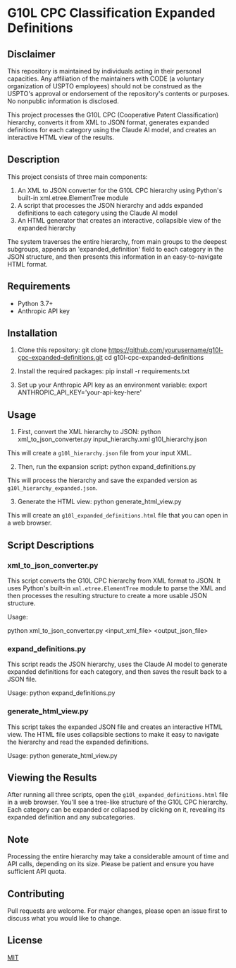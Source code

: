 # G10L CPC Classification Expanded Definitions

## Disclaimer

This repository is maintained by individuals acting in their personal capacities. Any affiliation of the maintainers with CODE (a voluntary organization of USPTO employees) should not be construed as the USPTO's approval or endorsement of the repository's contents or purposes. No nonpublic information is disclosed.

This project processes the G10L CPC (Cooperative Patent Classification) hierarchy, converts it from XML to JSON format, generates expanded definitions for each category using the Claude AI model, and creates an interactive HTML view of the results.

## Description

This project consists of three main components:
1. An XML to JSON converter for the G10L CPC hierarchy using Python's built-in xml.etree.ElementTree module
2. A script that processes the JSON hierarchy and adds expanded definitions to each category using the Claude AI model
3. An HTML generator that creates an interactive, collapsible view of the expanded hierarchy

The system traverses the entire hierarchy, from main groups to the deepest subgroups, appends an 'expanded_definition' field to each category in the JSON structure, and then presents this information in an easy-to-navigate HTML format.

## Requirements

- Python 3.7+
- Anthropic API key

## Installation

1. Clone this repository:
git clone https://github.com/yourusername/g10l-cpc-expanded-definitions.git
cd g10l-cpc-expanded-definitions

2. Install the required packages:
pip install -r requirements.txt

3. Set up your Anthropic API key as an environment variable:
export ANTHROPIC_API_KEY='your-api-key-here'


## Usage

1. First, convert the XML hierarchy to JSON:
python xml_to_json_converter.py 
input_hierarchy.xml 
g10l_hierarchy.json

This will create a `g10l_hierarchy.json` file from your input XML.

2. Then, run the expansion script:
python expand_definitions.py

This will process the hierarchy and save the expanded version as `g10l_hierarchy_expanded.json`.

3. Generate the HTML view:
python generate_html_view.py

This will create an `g10l_expanded_definitions.html` file that you can open in a web browser.

## Script Descriptions

### xml_to_json_converter.py

This script converts the G10L CPC hierarchy from XML format to JSON. It uses Python's built-in `xml.etree.ElementTree` module to parse the XML and then processes the resulting structure to create a more usable JSON structure.

Usage:

python xml_to_json_converter.py 
<input_xml_file> 
<output_json_file>

### expand_definitions.py

This script reads the JSON hierarchy, uses the Claude AI model to generate expanded definitions for each category, and then saves the result back to a JSON file.

Usage:
python expand_definitions.py

### generate_html_view.py

This script takes the expanded JSON file and creates an interactive HTML view. The HTML file uses collapsible sections to make it easy to navigate the hierarchy and read the expanded definitions.

Usage:
python generate_html_view.py

## Viewing the Results

After running all three scripts, open the `g10l_expanded_definitions.html` file in a web browser. You'll see a tree-like structure of the G10L CPC hierarchy. Each category can be expanded or collapsed by clicking on it, revealing its expanded definition and any subcategories.

## Note

Processing the entire hierarchy may take a considerable amount of time and API calls, depending on its size. Please be patient and ensure you have sufficient API quota.

## Contributing

Pull requests are welcome. For major changes, please open an issue first to discuss what you would like to change.

## License

[MIT](https://choosealicense.com/licenses/mit/)
